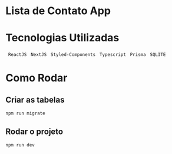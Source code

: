 # Lista de Contato App

# Tecnologias Utilizadas

` ReactJS`
` NextJS`
` Styled-Components`
` Typescript`
` Prisma`
` SQLITE`

# Como Rodar

## Criar as tabelas

`npm run migrate`

## Rodar o projeto

`npm run dev`

